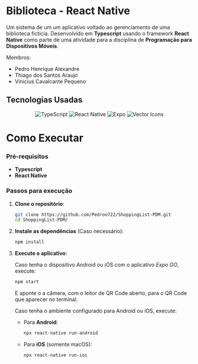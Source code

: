 # Biblioteca - React Native

Um sistema de um um aplicativo voltado ao gerenciamento de uma biblioteca ficticia. Desenvolvido em **Typescript** usando o framework **React Native** como parte de uma atividade para a disciplina de **Programação para Dispositivos Móveis**.

Membros:
- Pedro Henrique Alexandre
- Thiago dos Santos Araujo
- Vinicius Cavalcante Pequeno

## Tecnologias Usadas

<div align="center">

![TypeScript](https://img.shields.io/badge/TypeScript-%23323330?style=for-the-badge&logo=typescript&logoColor=%233178C6)
![React Native](https://img.shields.io/badge/React%20Native-%2320232a?style=for-the-badge&logo=react&logoColor=%2361DAFB)
![Expo](https://img.shields.io/badge/Expo-%23000000?style=for-the-badge&logo=expo&logoColor=%2361DAFB)
![Vector Icons](https://img.shields.io/badge/Vector%20Icons-%23000000?style=for-the-badge&logo=react&logoColor=%2361DAFB)

</div>

# Como Executar
### Pré-requisitos

- **Typescript**
- **React Native**

### Passos para execução

1. **Clone o repositório**:
   ```bash
   git clone https://github.com/Pedroo722/ShoppingList-PDM.git
   cd ShoppingList-PDM/
   ```
2. **Instale as dependências** (Caso necessário):
   ```bash
   npm install
   ```
3. **Execute o aplicativo**:
   
   Caso tenha o dispositivo Android ou iOS com o aplicativo *Expo GO*, execute:
     ```bash
     npm start
     ```
    E aponte o a câmera, com o leitor de QR Code aberto, para o QR Code que aparecer no terminal.

   Caso tenha o ambiente configurado para Android ou iOS, execute:

   - Para **Android**:

     ```bash
     npx react-native run-android
     ```

   - Para **iOS** (somente macOS):

     ```bash
     npx react-native run-ios

